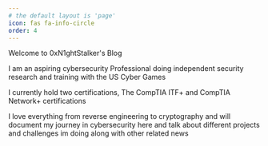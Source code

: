 ```yaml
---
# the default layout is 'page'
icon: fas fa-info-circle
order: 4
---
```

Welcome to 0xN1ghtStalker's Blog


 I am an aspiring cybersecurity Professional doing independent security research and training with the US Cyber Games

I currently hold two certifications, The CompTIA ITF+ and CompTIA Network+ certifications

I love everything from reverse engineering to cryptography and will document my journey in cybersecurity here and talk about different projects and challenges im doing along with other related news

